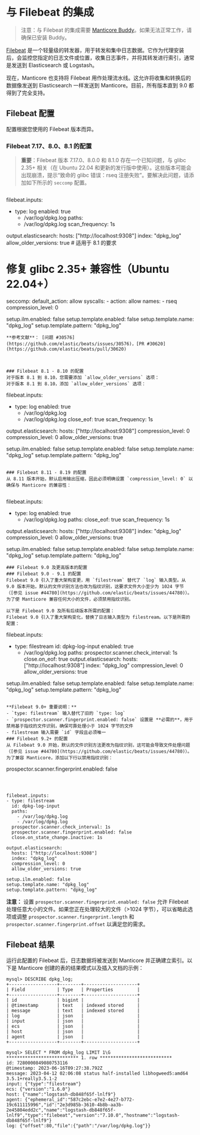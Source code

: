 # 与 Filebeat 的集成

> 注意：与 Filebeat 的集成需要 [Manticore Buddy](../Installation/Manticore_Buddy.md)。如果无法正常工作，请确保已安装 Buddy。

[Filebeat](https://www.elastic.co/beats/filebeat) 是一个轻量级的转发器，用于转发和集中日志数据。它作为代理安装后，会监控您指定的日志文件或位置，收集日志事件，并将其转发进行索引，通常是发送到 Elasticsearch 或 Logstash。

现在，Manticore 也支持将 Filebeat 用作处理流水线。这允许将收集和转换后的数据像发送到 Elasticsearch 一样发送到 Manticore。目前，所有版本直到 9.0 都得到了完全支持。

## Filebeat 配置

配置根据您使用的 Filebeat 版本而异。

### Filebeat 7.17、8.0、8.1 的配置

> **重要**：Filebeat 版本 7.17.0、8.0.0 和 8.1.0 存在一个已知问题，与 glibc 2.35+ 相关（在 Ubuntu 22.04 和更新的发行版中使用）。这些版本可能会出现崩溃，提示“致命的 glibc 错误：rseq 注册失败”。要解决此问题，请添加如下所示的 `seccomp` 配置。

```yaml
```
filebeat.inputs:
- type: log
  enabled: true
    - /var/log/dpkg.log
  paths:
	- /var/log/dpkg.log
  scan_frequency: 1s

output.elasticsearch:
  hosts: ["http://localhost:9308"]
  index: "dpkg_log"
  allow_older_versions: true  # 适用于 8.1 的要求

# 修复 glibc 2.35+ 兼容性（Ubuntu 22.04+）
seccomp:
  default_action: allow
  syscalls:
    - action: allow
      names:
        - rseq
  compression_level: 0

setup.ilm.enabled: false
setup.template.enabled: false
setup.template.name: "dpkg_log"
setup.template.pattern: "dpkg_log"
```
**参考文献**： [问题 #30576](https://github.com/elastic/beats/issues/30576)，[PR #30620](https://github.com/elastic/beats/pull/30620)



### Filebeat 8.1 - 8.10 的配置
对于版本 8.1 到 8.10，您需要添加 `allow_older_versions` 选项：
对于版本 8.1 到 8.10，添加 `allow_older_versions` 选项：

```
filebeat.inputs:
- type: log
  enabled: true
    - /var/log/dpkg.log
	- /var/log/dpkg.log
  close_eof: true
  scan_frequency: 1s

output.elasticsearch:
  hosts: ["http://localhost:9308"]
  compression_level: 0
  compression_level: 0
  allow_older_versions: true

setup.ilm.enabled: false
setup.template.enabled: false
setup.template.name: "dpkg_log"
setup.template.pattern: "dpkg_log"
```

### Filebeat 8.11 - 8.19 的配置
从 8.11 版本开始，默认启用输出压缩，因此必须明确设置 `compression_level: 0` 以确保与 Manticore 的兼容性：


```
filebeat.inputs:
- type: log
  enabled: true
    - /var/log/dpkg.log
  paths:
  close_eof: true
  scan_frequency: 1s

output.elasticsearch:
  hosts: ["http://localhost:9308"]
  index: "dpkg_log"
  compression_level: 0
  allow_older_versions: true

setup.ilm.enabled: false
setup.template.enabled: false
setup.template.name: "dpkg_log"
setup.template.pattern: "dpkg_log"
```
### Filebeat 9.0 及更高版本的配置
### Filebeat 9.0 - 9.1 的配置
Filebeat 9.0 引入了重大架构变更，用 `filestream` 替代了 `log` 输入类型。从 9.0 版本开始，默认的文件识别方法也改为指纹识别，这要求文件大小至少为 1024 字节（[参见 issue #44780](https://github.com/elastic/beats/issues/44780)）。为了使 Manticore 兼容任何大小的文件，必须禁用指纹识别。

以下是 Filebeat 9.0 及所有后续版本所需的配置：
Filebeat 9.0 引入了重大架构变化，替换了日志输入类型为 filestream。以下是所需的配置：

```
filebeat.inputs:
- type: filestream
  id: dpkg-log-input
  enabled: true
    - /var/log/dpkg.log
  paths:
  prospector.scanner.check_interval: 1s
  close.on_eof: true
output.elasticsearch:
  hosts: ["http://localhost:9308"]
  index: "dpkg_log"
  compression_level: 0
  allow_older_versions: true

setup.ilm.enabled: false
setup.template.enabled: false
setup.template.name: "dpkg_log"
setup.template.pattern: "dpkg_log"
```

**Filebeat 9.0+ 重要说明：**
- `type: filestream` 输入替代了旧的 `type: log`
- `prospector.scanner.fingerprint.enabled: false` 设置是 **必需的**，用于禁用基于指纹的文件识别，确保可靠处理小于 1024 字节的文件
- filestream 输入需要 `id` 字段且必须唯一
### Filebeat 9.2+ 的配置
从 Filebeat 9.0 开始，默认的文件识别方法更改为指纹识别，这可能会导致文件处理问题（[参见 issue #44780](https://github.com/elastic/beats/issues/44780)）。为了兼容 Manticore，添加以下行以禁用指纹识别：

```
prospector.scanner.fingerprint.enabled: false
```



filebeat.inputs:
- type: filestream
  id: dpkg-log-input
  paths:
    - /var/log/dpkg.log
	- /var/log/dpkg.log
  prospector.scanner.check_interval: 1s
  prospector.scanner.fingerprint.enabled: false
  close.on_state_change.inactive: 1s

output.elasticsearch:
  hosts: ["http://localhost:9308"]
  index: "dpkg_log"
  compression_level: 0
  allow_older_versions: true

setup.ilm.enabled: false
setup.template.name: "dpkg_log"
setup.template.pattern: "dpkg_log"
```

**注意：** 设置 `prospector.scanner.fingerprint.enabled: false` 允许 Filebeat 处理任意大小的文件。如果您正在处理较大的文件（>1024 字节），可以省略此选项或调整 `prospector.scanner.fingerprint.length` 和 `prospector.scanner.fingerprint.offset` 以满足您的需求。

## Filebeat 结果

运行此配置的 Filebeat 后，日志数据将被发送到 Manticore 并正确建立索引。以下是 Manticore 创建的表的结果模式以及插入文档的示例：
```
mysql> DESCRIBE dpkg_log;
+------------------+--------+--------------------+
| Field            | Type   | Properties         |
+------------------+--------+--------------------+
| id               | bigint |                    |
| @timestamp       | text   | indexed stored     |
| message          | text   | indexed stored     |
| log              | json   |                    |
| input            | json   |                    |
| ecs              | json   |                    |
| host             | json   |                    |
| agent            | json   |                    |
+------------------+--------+--------------------+
```

```
mysql> SELECT * FROM dpkg_log LIMIT 1\G
*************************** 1. row ***************************
id: 7280000849080753116
@timestamp: 2023-06-16T09:27:38.792Z
message: 2023-04-12 02:06:08 status half-installed libhogweed5:amd64 3.5.1+really3.5.1-2
input: {"type":"filestream"}
ecs: {"version":"1.6.0"}
host: {"name":"logstash-db848f65f-lnlf9"}
agent: {"ephemeral_id":"587c2ebc-e7e2-4e27-b772-19c611115996","id":"2e3d985b-3610-4b8b-aa3b-2e45804edd2c","name":"logstash-db848f65f-lnlf9","type":"filebeat","version":"7.10.0","hostname":"logstash-db848f65f-lnlf9"}
log: {"offset":80,"file":{"path":"/var/log/dpkg.log"}}
```

